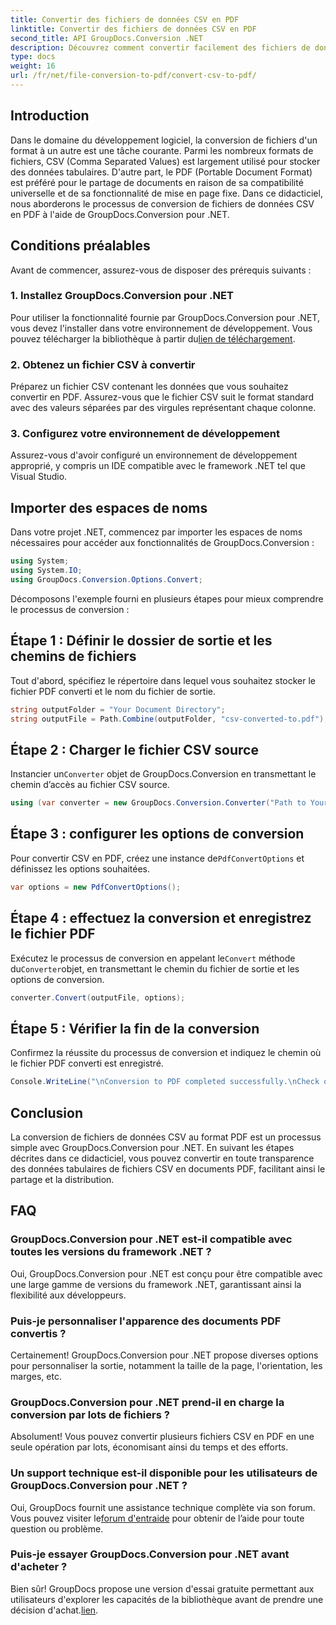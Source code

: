 ```yaml
---
title: Convertir des fichiers de données CSV en PDF
linktitle: Convertir des fichiers de données CSV en PDF
second_title: API GroupDocs.Conversion .NET
description: Découvrez comment convertir facilement des fichiers de données CSV en PDF à l'aide de GroupDocs.Conversion pour .NET. Suivez notre guide étape par étape.
type: docs
weight: 16
url: /fr/net/file-conversion-to-pdf/convert-csv-to-pdf/
---
```

## Introduction
Dans le domaine du développement logiciel, la conversion de fichiers d'un format à un autre est une tâche courante. Parmi les nombreux formats de fichiers, CSV (Comma Separated Values) est largement utilisé pour stocker des données tabulaires. D'autre part, le PDF (Portable Document Format) est préféré pour le partage de documents en raison de sa compatibilité universelle et de sa fonctionnalité de mise en page fixe. Dans ce didacticiel, nous aborderons le processus de conversion de fichiers de données CSV en PDF à l'aide de GroupDocs.Conversion pour .NET.
## Conditions préalables
Avant de commencer, assurez-vous de disposer des prérequis suivants :
### 1. Installez GroupDocs.Conversion pour .NET
 Pour utiliser la fonctionnalité fournie par GroupDocs.Conversion pour .NET, vous devez l'installer dans votre environnement de développement. Vous pouvez télécharger la bibliothèque à partir du[lien de téléchargement](https://releases.groupdocs.com/conversion/net/).
### 2. Obtenez un fichier CSV à convertir
Préparez un fichier CSV contenant les données que vous souhaitez convertir en PDF. Assurez-vous que le fichier CSV suit le format standard avec des valeurs séparées par des virgules représentant chaque colonne.
### 3. Configurez votre environnement de développement
Assurez-vous d'avoir configuré un environnement de développement approprié, y compris un IDE compatible avec le framework .NET tel que Visual Studio.

## Importer des espaces de noms
Dans votre projet .NET, commencez par importer les espaces de noms nécessaires pour accéder aux fonctionnalités de GroupDocs.Conversion :
```csharp
using System;
using System.IO;
using GroupDocs.Conversion.Options.Convert;
```

Décomposons l'exemple fourni en plusieurs étapes pour mieux comprendre le processus de conversion :
## Étape 1 : Définir le dossier de sortie et les chemins de fichiers
Tout d'abord, spécifiez le répertoire dans lequel vous souhaitez stocker le fichier PDF converti et le nom du fichier de sortie.
```csharp
string outputFolder = "Your Document Directory";
string outputFile = Path.Combine(outputFolder, "csv-converted-to.pdf");
```
## Étape 2 : Charger le fichier CSV source
 Instancier un`Converter` objet de GroupDocs.Conversion en transmettant le chemin d’accès au fichier CSV source.
```csharp
using (var converter = new GroupDocs.Conversion.Converter("Path to Your CSV File"))
```
## Étape 3 : configurer les options de conversion
 Pour convertir CSV en PDF, créez une instance de`PdfConvertOptions` et définissez les options souhaitées.
```csharp
var options = new PdfConvertOptions();
```
## Étape 4 : effectuez la conversion et enregistrez le fichier PDF
 Exécutez le processus de conversion en appelant le`Convert` méthode du`Converter`objet, en transmettant le chemin du fichier de sortie et les options de conversion.
```csharp
converter.Convert(outputFile, options);
```
## Étape 5 : Vérifier la fin de la conversion
Confirmez la réussite du processus de conversion et indiquez le chemin où le fichier PDF converti est enregistré.
```csharp
Console.WriteLine("\nConversion to PDF completed successfully.\nCheck output in {0}", outputFolder);
```

## Conclusion
La conversion de fichiers de données CSV au format PDF est un processus simple avec GroupDocs.Conversion pour .NET. En suivant les étapes décrites dans ce didacticiel, vous pouvez convertir en toute transparence des données tabulaires de fichiers CSV en documents PDF, facilitant ainsi le partage et la distribution.
## FAQ
### GroupDocs.Conversion pour .NET est-il compatible avec toutes les versions du framework .NET ?
Oui, GroupDocs.Conversion pour .NET est conçu pour être compatible avec une large gamme de versions du framework .NET, garantissant ainsi la flexibilité aux développeurs.
### Puis-je personnaliser l'apparence des documents PDF convertis ?
Certainement! GroupDocs.Conversion pour .NET propose diverses options pour personnaliser la sortie, notamment la taille de la page, l'orientation, les marges, etc.
### GroupDocs.Conversion pour .NET prend-il en charge la conversion par lots de fichiers ?
Absolument! Vous pouvez convertir plusieurs fichiers CSV en PDF en une seule opération par lots, économisant ainsi du temps et des efforts.
### Un support technique est-il disponible pour les utilisateurs de GroupDocs.Conversion pour .NET ?
 Oui, GroupDocs fournit une assistance technique complète via son forum. Vous pouvez visiter le[forum d'entraide](https://forum.groupdocs.com/c/conversion/11) pour obtenir de l’aide pour toute question ou problème.
### Puis-je essayer GroupDocs.Conversion pour .NET avant d'acheter ?
 Bien sûr! GroupDocs propose une version d'essai gratuite permettant aux utilisateurs d'explorer les capacités de la bibliothèque avant de prendre une décision d'achat.[lien](https://releases.groupdocs.com/conversion/net/).